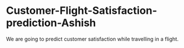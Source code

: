 # Customer-Flight-Satisfaction-prediction-Ashish
We are going to predict customer satisfaction while travelling in a flight.
